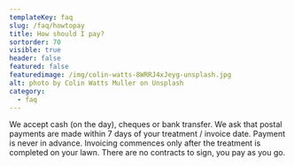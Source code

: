 ```yaml
---
templateKey: faq
slug: /faq/howtopay
title: How should I pay?
sortorder: 70
visible: true
header: false
featured: false
featuredimage: /img/colin-watts-8WRRJ4xJeyg-unsplash.jpg
alt: photo by Colin Watts Muller on Unsplash
category:
  - faq
---
```


We accept cash (on the day), cheques or bank transfer. We ask that postal
payments are made within 7 days of your treatment / invoice date. Payment is
never in advance. Invoicing commences only after the treatment is completed on
your lawn. There are no contracts to sign, you pay as you go.
